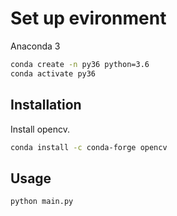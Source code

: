 # Set up evironment

Anaconda 3
```bash
conda create -n py36 python=3.6
conda activate py36
```
## Installation

Install opencv.

```bash
conda install -c conda-forge opencv
```

## Usage

```bash
python main.py
```
